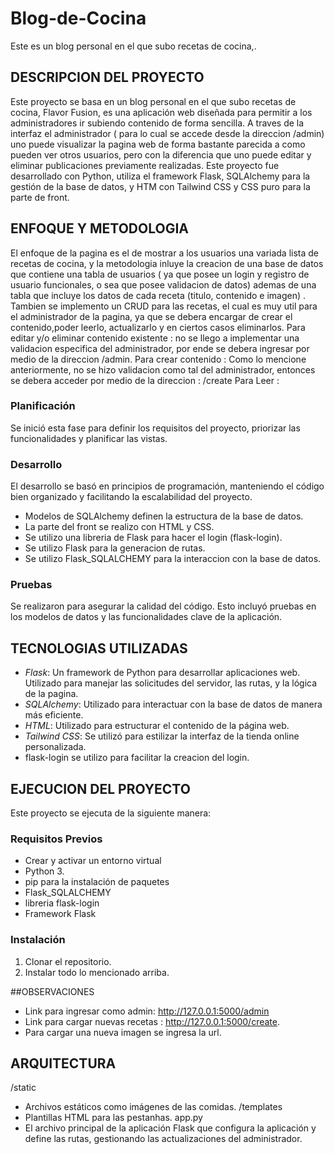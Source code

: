 # Blog-de-Cocina
Este es un blog personal en el que subo recetas de cocina,.

## DESCRIPCION DEL PROYECTO

Este proyecto se basa en un blog personal en el que subo recetas de cocina, Flavor Fusion, es una aplicación web diseñada para permitir a los administradores ir subiendo contenido de forma sencilla.
A traves de la interfaz el administrador ( para lo cual se accede desde la direccion /admin) uno puede visualizar la pagina web de forma bastante parecida a como pueden ver otros usuarios, pero con la diferencia que uno puede editar y eliminar publicaciones previamente realizadas.
Este proyecto fue desarrollado con Python, utiliza el framework Flask, SQLAlchemy para la gestión de la base de datos, y HTM con Tailwind CSS y CSS puro para la parte de front.


## ENFOQUE Y METODOLOGIA 

El enfoque de la pagina es el de mostrar a los usuarios una variada lista de recetas de cocina, y la metodologia inluye la creacion de una base de datos que contiene una tabla de usuarios ( ya que posee un login y registro de usuario funcionales, o sea que posee validacion de datos) ademas de una tabla que incluye los datos de cada receta (titulo, contenido e imagen) . Tambien se implemento un CRUD para las recetas, el cual es muy util para el administrador de la pagina, ya que se debera encargar de crear el contenido,poder leerlo, actualizarlo y en ciertos casos eliminarlos.
Para editar y/o eliminar contenido existente : no se llego a implementar una validacion especifica del administrador, por ende se debera ingresar por medio de la direccion /admin.
Para crear contenido : Como lo mencione anteriormente, no se hizo validacion como tal del administrador, entonces se debera acceder por medio de la direccion : /create
Para Leer :

### Planificación

Se inició esta fase para definir los requisitos del proyecto, priorizar las funcionalidades y planificar las vistas.

### Desarrollo

El desarrollo se basó en principios de programación, manteniendo el código bien organizado y facilitando la escalabilidad del proyecto.

- Modelos de SQLAlchemy definen la estructura de la base de datos.
- La parte del front se realizo con HTML y CSS.
- Se utilizo una libreria de Flask para hacer el login (flask-login).
- Se utilizo Flask para la generacion de rutas.
- Se utilizo Flask_SQLALCHEMY para la interaccion con la base de datos.

### Pruebas

Se realizaron para asegurar la calidad del código. Esto incluyó pruebas en los modelos de datos y las funcionalidades clave de la aplicación.        


## TECNOLOGIAS UTILIZADAS

- *Flask*: Un framework de Python para desarrollar aplicaciones web. Utilizado para manejar las solicitudes del servidor, las rutas, y la lógica de la pagina.
- *SQLAlchemy*: Utilizado para interactuar con la base de datos de manera más eficiente.
- *HTML*: Utilizado para estructurar el contenido de la página web.
- *Tailwind CSS*: Se utilizó para estilizar la interfaz de la tienda online personalizada.
- flask-login se utilizo para facilitar la creacion del login.


## EJECUCION DEL PROYECTO 

Este proyecto se ejecuta de la siguiente manera:

### Requisitos Previos
- Crear y activar un entorno virtual
- Python 3.
- pip para la instalación de paquetes
- Flask_SQLALCHEMY
- libreria flask-login
- Framework Flask

### Instalación

1. Clonar el repositorio.
2. Instalar todo lo mencionado arriba. 

##OBSERVACIONES
* Link para ingresar como admin: http://127.0.0.1:5000/admin
* Link para cargar nuevas recetas : http://127.0.0.1:5000/create.
* Para cargar una nueva imagen se ingresa la url.
  



## ARQUITECTURA 
/static 
- Archivos estáticos como imágenes de las comidas.
/templates 
- Plantillas HTML para las pestanhas.
app.py 
- El archivo principal de la aplicación Flask que configura la aplicación y define las rutas, gestionando las actualizaciones del administrador.


